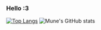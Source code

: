 ### Hello :3

[![Top Langs](https://github-readme-stats.vercel.app/api/top-langs/?username=munehime&layout=compact)](https://github.com/munehime/github-readme-stats)
![Mune's GitHub stats](https://github-readme-stats.vercel.app/api?username=munehime&show_icons=true&theme=radical)
